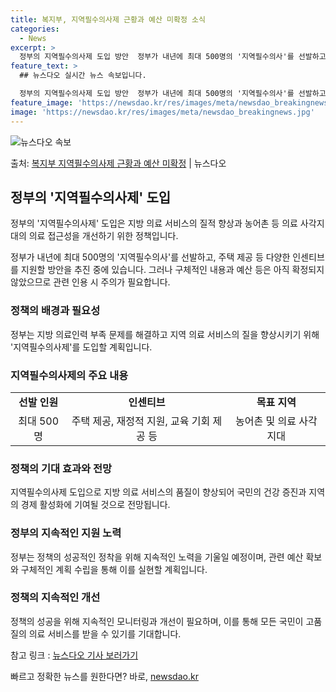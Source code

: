 ```yaml
---
title: 복지부, 지역필수의사제 근황과 예산 미확정 소식
categories:
  - News
excerpt: >
  정부의 지역필수의사제 도입 방안  정부가 내년에 최대 500명의 '지역필수의사'를 선발하고 이를 위해 주택 …
feature_text: >
  ## 뉴스다오 실시간 뉴스 속보입니다.

  정부의 지역필수의사제 도입 방안  정부가 내년에 최대 500명의 '지역필수의사'를 선발하고 이를 위해 주택 …
feature_image: 'https://newsdao.kr/res/images/meta/newsdao_breakingnews.jpg'
image: 'https://newsdao.kr/res/images/meta/newsdao_breakingnews.jpg'
---
```


![뉴스다오 속보](https://newsdao.kr/res/images/meta/newsdao_breakingnews.jpg)

<p>출처: <a href="https://newsdao.kr/4475" rel="dofollow">복지부 지역필수의사제 근황과 예산 미확정</a> | 뉴스다오</p>

<h2 data-ke-size="size26">정부의 '지역필수의사제' 도입</h2>
정부의 '지역필수의사제' 도입은 지방 의료 서비스의 질적 향상과 농어촌 등 의료 사각지대의 의료 접근성을 개선하기 위한 정책입니다.

<p data-ke-size="size16">정부가 내년에 최대 500명의 '지역필수의사'를 선발하고, 주택 제공 등 다양한 인센티브를 지원할 방안을 추진 중에 있습니다. 그러나 구체적인 내용과 예산 등은 아직 확정되지 않았으므로 관련 인용 시 주의가 필요합니다.</p>

<h3>정책의 배경과 필요성</h3>
<p data-ke-size="size16">정부는 지방 의료인력 부족 문제를 해결하고 지역 의료 서비스의 질을 향상시키기 위해 '지역필수의사제'를 도입할 계획입니다.</p>

<h3>지역필수의사제의 주요 내용</h3>
<table>
  <tr>
    <td style="text-align: center; height: 17px;"><b>선발 인원</b></td>
    <td style="text-align: center; height: 17px;"><b>인센티브</b></td>
    <td style="text-align: center; height: 17px;"><b>목표 지역</b></td>
  </tr>
  <tr>
    <td style="text-align: center; height: 17px;">최대 500명</td>
    <td style="text-align: center; height: 17px;">주택 제공, 재정적 지원, 교육 기회 제공 등</td>
    <td style="text-align: center; height: 17px;">농어촌 및 의료 사각지대</td>
  </tr>
</table>

<h3>정책의 기대 효과와 전망</h3>
<p data-ke-size="size16">지역필수의사제 도입으로 지방 의료 서비스의 품질이 향상되어 국민의 건강 증진과 지역의 경제 활성화에 기여될 것으로 전망됩니다.</p>

<h3>정부의 지속적인 지원 노력</h3>
<p data-ke-size="size16">정부는 정책의 성공적인 정착을 위해 지속적인 노력을 기울일 예정이며, 관련 예산 확보와 구체적인 계획 수립을 통해 이를 실현할 계획입니다.</p>

<h3>정책의 지속적인 개선</h3>
<p data-ke-size="size16">정책의 성공을 위해 지속적인 모니터링과 개선이 필요하며, 이를 통해 모든 국민이 고품질의 의료 서비스를 받을 수 있기를 기대합니다.</p>

참고 링크 : <a href="https://newsdao.kr/4475">뉴스다오 기사 보러가기</a> 

빠르고 정확한 뉴스를 원한다면? 바로, <a href="https://newsdao.kr" rel="dofollow">newsdao.kr</a>


